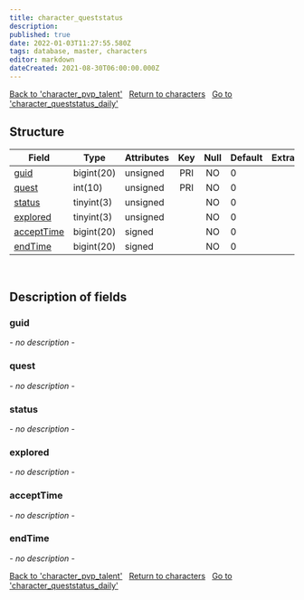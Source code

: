 ```yaml
---
title: character_queststatus
description: 
published: true
date: 2022-01-03T11:27:55.580Z
tags: database, master, characters
editor: markdown
dateCreated: 2021-08-30T06:00:00.000Z
---
```


<a href="https://trinitycore.info/en/database/master/characters/character_pvp_talent" class="mt-5 v-btn v-btn--depressed v-btn--flat v-btn--outlined theme--light v-size--default darkblue--text text--lighten-3"><span class="v-btn__content"><i aria-hidden="true" class="v-icon notranslate v-icon--left mdi mdi-arrow-left theme--light"></i><span>Back to 'character_pvp_talent'</span></span></a>&nbsp;&nbsp;&nbsp;<a href="https://trinitycore.info/en/database/master/characters/home" class="mt-5 v-btn v-btn--depressed v-btn--flat v-btn--outlined theme--light v-size--default darkblue--text text--lighten-3"><span class="v-btn__content"><i aria-hidden="true" class="v-icon notranslate v-icon--left mdi mdi-home-outline theme--light"></i><span>Return to characters</span></span></a>&nbsp;&nbsp;&nbsp;<a href="https://trinitycore.info/en/database/master/characters/character_queststatus_daily" class="mt-5 v-btn v-btn--depressed v-btn--flat v-btn--outlined theme--light v-size--default darkblue--text text--lighten-3"><span class="v-btn__content"><span>Go to 'character_queststatus_daily'</span><i aria-hidden="true" class="v-icon notranslate v-icon--right mdi mdi-arrow-right theme--light"></i></span></a>

## Structure

| Field | Type | Attributes | Key | Null | Default | Extra | Comment |
| --- | --- | --- | :---: | :---: | --- | --- | --- |
| [guid](#guid) | bigint(20) | unsigned | PRI | NO | 0 |  |  |
| [quest](#quest) | int(10) | unsigned | PRI | NO | 0 |  |  |
| [status](#status) | tinyint(3) | unsigned |  | NO | 0 |  |  |
| [explored](#explored) | tinyint(3) | unsigned |  | NO | 0 |  |  |
| [acceptTime](#accepttime) | bigint(20) | signed |  | NO | 0 |  |  |
| [endTime](#endtime) | bigint(20) | signed |  | NO | 0 |  |  |
&nbsp;
## Description of fields

### guid
*- no description -*
&nbsp;

### quest
*- no description -*
&nbsp;

### status
*- no description -*
&nbsp;

### explored
*- no description -*
&nbsp;

### acceptTime
*- no description -*
&nbsp;

### endTime
*- no description -*
&nbsp;

<a href="https://trinitycore.info/en/database/master/characters/character_pvp_talent" class="mt-5 v-btn v-btn--depressed v-btn--flat v-btn--outlined theme--light v-size--default darkblue--text text--lighten-3"><span class="v-btn__content"><i aria-hidden="true" class="v-icon notranslate v-icon--left mdi mdi-arrow-left theme--light"></i><span>Back to 'character_pvp_talent'</span></span></a>&nbsp;&nbsp;&nbsp;<a href="https://trinitycore.info/en/database/master/characters/home" class="mt-5 v-btn v-btn--depressed v-btn--flat v-btn--outlined theme--light v-size--default darkblue--text text--lighten-3"><span class="v-btn__content"><i aria-hidden="true" class="v-icon notranslate v-icon--left mdi mdi-home-outline theme--light"></i><span>Return to characters</span></span></a>&nbsp;&nbsp;&nbsp;<a href="https://trinitycore.info/en/database/master/characters/character_queststatus_daily" class="mt-5 v-btn v-btn--depressed v-btn--flat v-btn--outlined theme--light v-size--default darkblue--text text--lighten-3"><span class="v-btn__content"><span>Go to 'character_queststatus_daily'</span><i aria-hidden="true" class="v-icon notranslate v-icon--right mdi mdi-arrow-right theme--light"></i></span></a>

